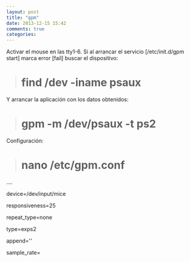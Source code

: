 ```yaml
---
layout: post
title: "gpm"
date: 2013-12-15 15:42
comments: true
categories: 
---
```

Activar el mouse en las tty1-6. Si al arrancar el servicio [/etc/init.d/gpm start] marca error [fail] buscar el dispositivo:

># find /dev -iname psaux

Y arrancar la aplicación con los datos obtenidos:

># gpm -m /dev/psaux -t ps2

Configuración:

># nano /etc/gpm.conf

....

device=/dev/input/mice

responsiveness=25

repeat_type=none

type=exps2

append=''

sample_rate=

